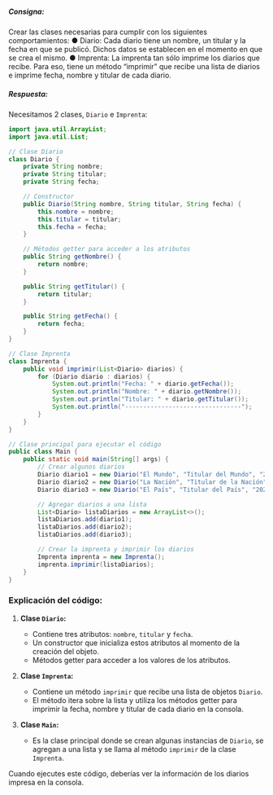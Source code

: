##### Consigna:
Crear las clases necesarias para cumplir con los siguientes comportamientos:
● Diario: Cada diario tiene un nombre, un titular y la fecha en que se publicó. Dichos datos se establecen en el momento en que se crea el mismo.
● Imprenta: La imprenta tan sólo imprime los diarios que recibe. Para eso, tiene un método “imprimir” que recibe una lista de diarios e imprime fecha, nombre y titular de cada diario.

##### Respuesta:
Necesitamos 2 clases, `Diario` e `Imprenta`:


```java
import java.util.ArrayList;
import java.util.List;

// Clase Diario
class Diario {
    private String nombre;
    private String titular;
    private String fecha;

    // Constructor
    public Diario(String nombre, String titular, String fecha) {
        this.nombre = nombre;
        this.titular = titular;
        this.fecha = fecha;
    }

    // Métodos getter para acceder a los atributos
    public String getNombre() {
        return nombre;
    }

    public String getTitular() {
        return titular;
    }

    public String getFecha() {
        return fecha;
    }
}

// Clase Imprenta
class Imprenta {
    public void imprimir(List<Diario> diarios) {
        for (Diario diario : diarios) {
            System.out.println("Fecha: " + diario.getFecha());
            System.out.println("Nombre: " + diario.getNombre());
            System.out.println("Titular: " + diario.getTitular());
            System.out.println("--------------------------------");
        }
    }
}

// Clase principal para ejecutar el código
public class Main {
    public static void main(String[] args) {
        // Crear algunos diarios
        Diario diario1 = new Diario("El Mundo", "Titular del Mundo", "2023-10-01");
        Diario diario2 = new Diario("La Nación", "Titular de la Nación", "2023-10-02");
        Diario diario3 = new Diario("El País", "Titular del País", "2023-10-03");

        // Agregar diarios a una lista
        List<Diario> listaDiarios = new ArrayList<>();
        listaDiarios.add(diario1);
        listaDiarios.add(diario2);
        listaDiarios.add(diario3);

        // Crear la imprenta y imprimir los diarios
        Imprenta imprenta = new Imprenta();
        imprenta.imprimir(listaDiarios);
    }
}
```

### Explicación del código:

1. **Clase `Diario`:** 
    - Contiene tres atributos: `nombre`, `titular` y `fecha`.
    - Un constructor que inicializa estos atributos al momento de la creación del objeto.
    - Métodos getter para acceder a los valores de los atributos.

2. **Clase `Imprenta`:**
    - Contiene un método `imprimir` que recibe una lista de objetos `Diario`.
    - El método itera sobre la lista y utiliza los métodos getter para imprimir la fecha, nombre y titular de cada diario en la consola.

3. **Clase `Main`:**
    - Es la clase principal donde se crean algunas instancias de `Diario`, se agregan a una lista y se llama al método `imprimir` de la clase `Imprenta`.

Cuando ejecutes este código, deberías ver la información de los diarios impresa en la consola.
